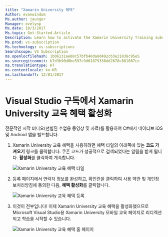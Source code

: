 ```yaml
---
title: "Xamarin University 혜택"
Author: evanwindom
Ms.author: jaunger
Manager: evelynp
Ms.date: 10/3/2017
Ms.topic: Get-Started-Article
Description: Learn how to activate the Xamarin University Training subscription included with your Visual Studio subscription.
Ms.prod: vs-subscription
Ms.technology: vs-subscriptions
Searchscope: VS Subscription
ms.openlocfilehash: 1b06131ae08c57bfb40da8d492cb3e21038c95e5
ms.sourcegitcommit: b7d3b90d0be597c9d01879338dd2678c881087ce
ms.translationtype: HT
ms.contentlocale: ko-KR
ms.lasthandoff: 12/01/2017
---
```

# <a name="activating-the-xamarin-university-training-benefit-in-visual-studio-subscriptions"></a>Visual Studio 구독에서 Xamarin University 교육 혜택 활성화

전문적인 시작 비디오(선별된 수업용 동영상 및 자료)를 활용하여 C#에서 네이티브 iOS 및 Android 앱을 빌드합니다.  

1.  Xamarin University 교육 혜택을 사용하려면 혜택 타일의 아래쪽에 있는 **코드 가져오기** 링크를 클릭합니다.   쿠폰 코드가 성공적으로 검색되었다는 알림을 받게 됩니다.  **활성화**를 클릭하여 계속합니다.

    ![Xamarin University 교육 혜택 타일](_img\vs-xamarin\vs-xamarin-tile.png)

2.  등록 페이지에서 연락처 정보를 완성하고, 확인란을 클릭하여 사용 약관 및 개인정보처리방침에 동의한 다음, **혜택 활성화**를 클릭합니다. 

    ![Xamarin University 교육 혜택 등록](_img\vs-xamarin\vs-xamarin-registration-resized.png)



3.  이것이 전부입니다!  이제 Xamarin University 교육 혜택을 활성화했으므로 Microsoft Visual Studio용 Xamarin University 모바일 교육 페이지로 리디렉션되고 학습을 시작할 수 있습니다.  

    ![Xamarin University 교육 혜택 홈 페이지](_img\vs-xamarin\vs-xamarin-home-resized.png)
